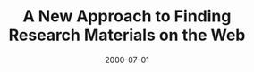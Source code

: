 ---
layout: redirect
date: 2000-07-01
title: "A New Approach to Finding Research Materials on the Web"
authors: 
    - Caplan, Priscilla
redirect_to: https://old.diglib.org/architectures/vision.htm
org: DLF
seo:
  type: Report
description: ""
---